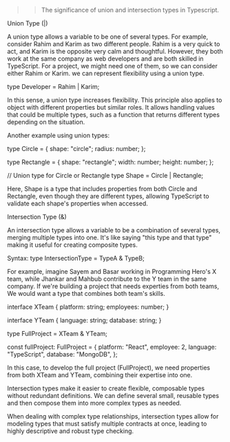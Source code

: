 >> The significance of union and intersection types in Typescript.

Union Type (|)

A union type allows a variable to be one of several types. For example, consider Rahim and Karim as two different people. Rahim is a very quick to act, and Karim is the opposite very calm and thoughtful. However, they both work at the same company as web developers and are both skilled in TypeScript. For a project, we might need one of them, so we can consider either Rahim or Karim. we can represent flexibility using a union type.

type Developer = Rahim | Karim;

In this sense, a union type increases flexibility. This principle also applies to object with different properties but similar roles. It allows handling values that could be multiple types, such as a function that returns different types depending on the situation.

Another example using union types:

type Circle = {
    shape: "circle";
    radius: number;
};

type Rectangle = {
    shape: "rectangle";
    width: number;
    height: number;
};

// Union type for Circle or Rectangle
type Shape = Circle | Rectangle;

Here, Shape is a type that includes properties from both Circle and Rectangle, even though they are different types, allowing TypeScript to validate each shape's properties when accessed.


Intersection Type (&)

An intersection type allows a variable to be a combination of several types, merging multiple types into one. It's like saying "this type and that type" making it useful for creating composite types.

Syntax:
type IntersectionType = TypeA & TypeB;

For example, imagine Sayem and Basar working in Programming Hero's X team, while Jhankar and Mahbub contribute to the Y team in the same company. If we're building a project that needs experties from both teams, We would want a type that combines both team's skills.

interface XTeam {
    platform: string;
    employees: number;
}

interface YTeam {
    language: string;
    database: string;
}

type FullProject = XTeam & YTeam;

const fullProject: FullProject = {
    platform: "React",
    employee: 2,
    language: "TypeScript",
    database: "MongoDB",
};

In this case, to develop the full project (FullProject), we need properties from both XTeam and YTeam, combining their expertise into one.

Intersection types make it easier to create flexible, composable types without redundant definitions. We can define several small, reusable types and then compose them into more complex types as needed.

When dealing with complex type relationships, intersection types allow for modeling types that must satisfy multiple contracts at once, leading to highly descriptive and robust type checking.


